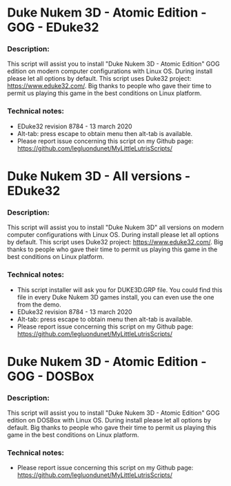 # Duke Nukem 3D - Atomic Edition - GOG - EDuke32

### Description:
This script will assist you to install "Duke Nukem 3D - Atomic Edition" GOG edition on modern computer configurations with Linux OS.
During install please let all options by default.
This script uses Duke32 project: https://www.eduke32.com/.
Big thanks to people who gave their time to permit us playing this game in the best conditions on Linux platform.


### Technical notes:
- EDuke32 revision 8784 - 13 march 2020
- Alt-tab: press escape to obtain menu then alt-tab is available.
- Please report issue concerning this script on my Github page:
https://github.com/legluondunet/MyLittleLutrisScripts/

# Duke Nukem 3D - All versions - EDuke32

### Description:
This script will assist you to install "Duke Nukem 3D" all versions on modern computer configurations with Linux OS.
During install please let all options by default.
This script uses Duke32 project: https://www.eduke32.com/.
Big thanks to people who gave their time to permit us playing this game in the best conditions on Linux platform.


### Technical notes:
- This script installer will ask you for DUKE3D.GRP file. You could find this file in every Duke Nukem 3D games install, you can even use the one from the demo.
- EDuke32 revision 8784 - 13 march 2020
- Alt-tab: press escape to obtain menu then alt-tab is available.
- Please report issue concerning this script on my Github page:
https://github.com/legluondunet/MyLittleLutrisScripts/


# Duke Nukem 3D - Atomic Edition - GOG - DOSBox

### Description:
This script will assist you to install "Duke Nukem 3D - Atomic Edition" GOG edition on DOSBox with Linux OS.
During install please let all options by default.
Big thanks to people who gave their time to permit us playing this game in the best conditions on Linux platform.

### Technical notes:
- Please report issue concerning this script on my Github page:
https://github.com/legluondunet/MyLittleLutrisScripts/
